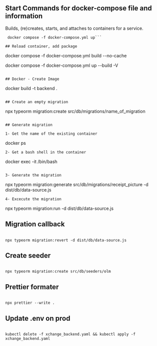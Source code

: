 ## Start Commands for docker-compose file and information

Builds, (re)creates, starts, and attaches to containers for a service.

````
 docker compose -f docker-compose.yml up```

## Reload container, add package

````

docker compose -f docker-compose.yml build --no-cache

docker compose -f docker-compose.yml up --build -V

```

## Docker - Create Image

```

docker build -t backend .

```

## Create an empty migration

```

npx typeorm migration:create src/db/migrations/name_of_migration

```

## Generate migration

1- Get the name of the existing container

```

docker ps

```
2- Get a bash shell in the container

```

docker exec -it <container name> /bin/bash

```

3- Generate the migration

```

npx typeorm migration:generate src/db/migrations/receipt_picture -d dist/db/data-source.js

```
4- Excecute the migration

```
npx typeorm migration:run -d dist/db/data-source.js

## Migration callback
```

npx typeorm migration:revert -d dist/db/data-source.js

```

## Create seeder

```

npx typeorm migration:create src/db/seeders/olm

```

## Prettier formater

```

npx prettier --write .

```
## Update .env on prod

```

kubectl delete -f xchange_backend.yaml && kubectl apply -f xchange_backend.yaml

```

```
